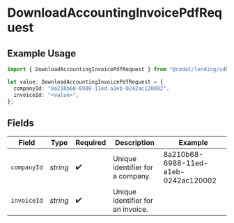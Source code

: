 # DownloadAccountingInvoicePdfRequest

## Example Usage

```typescript
import { DownloadAccountingInvoicePdfRequest } from "@codat/lending/sdk/models/operations";

let value: DownloadAccountingInvoicePdfRequest = {
  companyId: "8a210b68-6988-11ed-a1eb-0242ac120002",
  invoiceId: "<value>",
};
```

## Fields

| Field                                | Type                                 | Required                             | Description                          | Example                              |
| ------------------------------------ | ------------------------------------ | ------------------------------------ | ------------------------------------ | ------------------------------------ |
| `companyId`                          | *string*                             | :heavy_check_mark:                   | Unique identifier for a company.     | 8a210b68-6988-11ed-a1eb-0242ac120002 |
| `invoiceId`                          | *string*                             | :heavy_check_mark:                   | Unique identifier for an invoice.    |                                      |